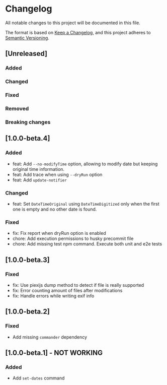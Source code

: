 # Changelog
All notable changes to this project will be documented in this file.

The format is based on [Keep a Changelog](https://keepachangelog.com/en/1.0.0/),
and this project adheres to [Semantic Versioning](https://semver.org/spec/v2.0.0.html).

## [Unreleased]
### Added
### Changed
### Fixed
### Removed
### Breaking changes

## [1.0.0-beta.4]

### Added
- feat: Add `--no-modifyTime` option, allowing to modify date but keeping original time information.
- feat: Add trace when using `--dryRun` option
- feat: Add `update-notifier`

### Changed
- feat: Set `DateTimeOriginal` using `DateTimeDigitized` only when the first one is empty and no other date is found.

### Fixed
- fix: Fix report when dryRun option is enabled
- chore: Add execution permissions to husky precommit file
- chore: Add missing test npm command. Execute both unit and e2e tests

## [1.0.0-beta.3]
### Fixed
- fix: Use piexijs dump method to detect if file is really supported
- fix: Error counting amount of files after modifications
- fix: Handle errors while writing exif info

## [1.0.0-beta.2]
### Fixed
- Add missing `commander` dependency

## [1.0.0-beta.1] - __NOT WORKING__
### Added
- Add `set-dates` command
